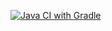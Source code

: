 [![Java CI with Gradle](https://github.com/FrustratTr/HomeworkkQA3/actions/workflows/gradle.yml/badge.svg)](https://github.com/FrustratTr/HomeworkkQA3/actions/workflows/gradle.yml)